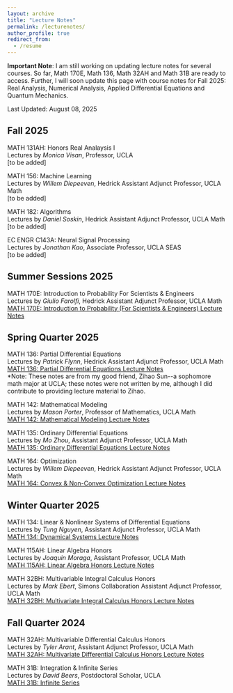 ```yaml
---
layout: archive
title: "Lecture Notes"
permalink: /lecturenotes/
author_profile: true
redirect_from:
  - /resume
---
```


**Important Note**: I am still working on updating lecture notes for several courses. So far, Math 170E, Math 136, Math 32AH and Math 31B are ready to access. Further, I will soon update this page with course notes for Fall 2025: Real Analysis, Numerical Analysis, Applied Differential Equations and Quantum Mechanics. 

Last Updated: August 08, 2025

Fall 2025
-------

MATH 131AH: Honors Real Analaysis I\
Lectures by *Monica Visan*, Professor, UCLA\
[to be added]

MATH 156: Machine Learning\
Lectures by *Willem Diepeeven*, Hedrick Assistant Adjunct Professor, UCLA Math\
[to be added]

MATH 182: Algorithms\
Lectures by *Daniel Soskin*, Hedrick Assistant Adjunct Professor, UCLA Math\
[to be added]

EC ENGR C143A: Neural Signal Processing\
Lectures by *Jonathan Kao*, Associate Professor, UCLA SEAS\
[to be added]

Summer Sessions 2025
-------

MATH 170E: Introduction to Probability For Scientists & Engineers\
Lectures by *Giulio Farolfi*, Hedrick Assistant Adjunct Professor, UCLA Math\
[MATH 170E: Introduction to Probability (For Scientists & Engineers) Lecture Notes](https://github.com/DalalAryan/uclamathlecturenotes/blob/ef45fdda36b8520dac94922f92ef7522e6280019/MATH%20170E%20Probability%20for%20Scientists%20and%20Engineers.pdf)

Spring Quarter 2025
-------

MATH 136: Partial Differential Equations\
Lectures by *Patrick Flynn*, Hedrick Assistant Adjunct Professor, UCLA Math\
[MATH 136: Partial Differential Equations Lecture Notes](https://github.com/DalalAryan/uclamathlecturenotes/blob/b76d239496e2fc75c66a588cfdab58d7fd0552f3/MATH%20136%20Partial%20Differential%20Equations%20by%20Zihao%20Sun.pdf)\
*Note: These notes are from my good friend, Zihao Sun--a sophomore math major at UCLA; these notes were not written by me, although I did contribute to providing lecture material to Zihao.

MATH 142: Mathematical Modeling\
Lectures by *Mason Porter*, Professor of Mathematics, UCLA Math\
[MATH 142: Mathematical Modeling Lecture Notes]()

MATH 135: Ordinary Differential Equations\
Lectures by *Mo Zhou*, Assistant Adjunct Professor, UCLA Math\
[MATH 135: Ordinary Differential Equations Lecture Notes]()


MATH 164: Optimization\
Lectures by *Willem Diepeeven*, Hedrick Assistant Adjunct Professor, UCLA Math\
[MATH 164: Convex & Non-Convex Optimization Lecture Notes]()

Winter Quarter 2025
-------

MATH 134: Linear & Nonlinear Systems of Differential Equations\
Lectures by *Tung Nguyen*, Assistant Adjunct Professor, UCLA Math\
[MATH 134: Dynamical Systems Lecture Notes]()

MATH 115AH: Linear Algebra Honors\
Lectures by *Joaquin Moraga*, Assistant Professor, UCLA Math\
[MATH 115AH: Linear Algebra Honors Lecture Notes]()

MATH 32BH: Multivariable Integral Calculus Honors\
Lectures by *Mark Ebert*, Simons Collaboration Assistant Adjunct Professor, UCLA Math\
[MATH 32BH: Multivariate Integral Calculus Honors Lecture Notes]()

Fall Quarter 2024
-------

MATH 32AH: Multivariable Differential Calculus Honors\
Lectures by *Tyler Arant*, Assistant Adjunct Professor, UCLA Math\
[MATH 32AH: Multivariate Differential Calculus Honors Lecture Notes](https://github.com/DalalAryan/uclamathlecturenotes/blob/ef45fdda36b8520dac94922f92ef7522e6280019/MATH%2032AH%20Lecture%20Notes.pdf)

MATH 31B: Integration & Infinite Series\
Lectures by *David Beers*, Postdoctoral Scholar, UCLA\
[MATH 31B: Infinite Series](https://github.com/DalalAryan/uclamathlecturenotes/blob/ef45fdda36b8520dac94922f92ef7522e6280019/MATH%2031B%20Lecture%20Notes.pdf)
